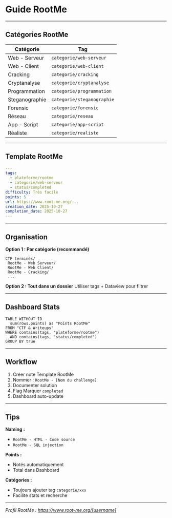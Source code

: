 ﻿#  Guide RootMe

---

##  Catégories RootMe

| Catégorie | Tag |
|-----------|-----|
| Web - Serveur | `categorie/web-serveur` |
| Web - Client | `categorie/web-client` |
| Cracking | `categorie/cracking` |
| Cryptanalyse | `categorie/cryptanalyse` |
| Programmation | `categorie/programmation` |
| Steganographie | `categorie/steganographie` |
| Forensic | `categorie/forensic` |
| Réseau | `categorie/reseau` |
| App - Script | `categorie/app-script` |
| Réaliste | `categorie/realiste` |

---

##  Template RootMe

```yaml
---
tags:
  - plateforme/rootme
  - categorie/web-serveur
  - status/completed
difficulty: Très facile
points: 5
url: https://www.root-me.org/...
creation_date: 2025-10-27
completion_date: 2025-10-27
---
```

---

##  Organisation

**Option 1 : Par catégorie (recommandé)**
```
CTF terminés/
 RootMe - Web Serveur/
 RootMe - Web Client/
 RootMe - Cracking/
 ...
```

**Option 2 : Tout dans un dossier**
Utiliser tags + Dataview pour filtrer

---

##  Dashboard Stats

```dataview
TABLE WITHOUT ID
  sum(rows.points) as "Points RootMe"
FROM "CTF & Writeups"
WHERE contains(tags, "plateforme/rootme")
  AND contains(tags, "status/completed")
GROUP BY true
```

---

##  Workflow

1. Créer note  Template RootMe
2. Nommer : `RootMe - [Nom du challenge]`
3. Documenter solution
4. Flag  Marquer `completed`
5. Dashboard auto-update

---

##  Tips

**Naming :**
- `RootMe - HTML - Code source`
- `RootMe - SQL injection`

**Points :**
- Notés automatiquement
- Total dans Dashboard

**Catégories :**
- Toujours ajouter tag `categorie/xxx`
- Facilite stats et recherche

---

*Profil RootMe : https://www.root-me.org/[username]*
